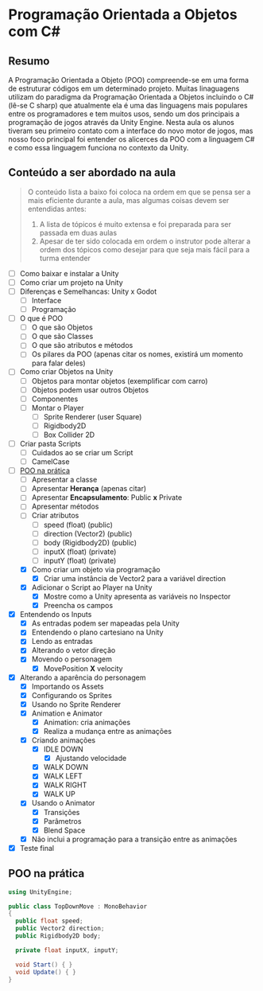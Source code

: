 # Programação Orientada a Objetos com C#

## Resumo
A Programação Orientada a Objeto (POO) compreende-se em uma forma de estruturar códigos em um determinado projeto. Muitas linaguagens utilizam do paradigma da Programação Orientada a Objetos incluindo o C# (lê-se C sharp) que atualmente ela é uma das linguagens mais populares entre os programadores e tem muitos usos, sendo um dos principais a programação de jogos através da Unity Engine. Nesta aula os alunos tiveram seu primeiro contato com a interface do novo motor de jogos, mas nosso foco principal foi entender os alicerces da POO com a linguagem C# e como essa linguagem funciona no contexto da Unity.

## Conteúdo a ser abordado na aula

> O conteúdo lista a baixo foi coloca na ordem em que se pensa ser a mais eficiente durante a aula, mas algumas coisas devem ser entendidas antes:
> 1. A lista de tópicos é muito extensa e foi preparada para ser passada em duas aulas
> 2. Apesar de ter sido colocada em ordem o instrutor pode alterar a ordem dos tópicos como desejar para que seja mais fácil para a turma entender

- [ ] Como baixar e instalar a Unity
- [ ] Como criar um projeto na Unity
- [ ] Diferenças e Semelhancas: Unity x Godot
  - [ ] Interface
  - [ ] Programação
- [ ] O que é POO
  - [ ] O que são Objetos
  - [ ] O que são Classes
  - [ ] O que são atributos e métodos
  - [ ] Os pilares da POO (apenas citar os nomes, existirá um momento para falar deles)
- [ ] Como criar Objetos na Unity
  - [ ] Objetos para montar objetos (exemplificar com carro)
  - [ ] Objetos podem usar outros Objetos
  - [ ] Componentes
  - [ ] Montar o Player
    - [ ] Sprite Renderer (user Square)
    - [ ] Rigidbody2D
    - [ ] Box Collider 2D
- [ ] Criar pasta Scripts
  - [ ] Cuidados ao se criar um Script
  - [ ] CamelCase
- [ ] [POO na prática](#poo-na-prática)
  - [ ] Apresentar a classe
  - [ ] Apresentar **Herança** (apenas citar)
  - [ ] Apresentar **Encapsulamento**: Public **x** Private
  - [ ] Apresentar métodos
  - [ ] Criar atributos
    - [ ] speed (float) (public)
    - [ ] direction (Vector2) (public) 
    - [ ] body (Rigidbody2D) (public)
    - [ ] inputX (float) (private)
    - [ ] inputY (float) (private)
  - [x] Como criar um objeto via programação
    - [x] Criar uma instância de Vector2 para a variável direction
  - [x] Adicionar o Script ao Player na Unity
    - [x] Mostre como a Unity apresenta as variáveis no Inspector
    - [x] Preencha os campos
- [x] Entendendo os Inputs
  - [x] As entradas podem ser mapeadas pela Unity
  - [x] Entendendo o plano cartesiano na Unity
  - [x] Lendo as entradas
  - [x] Alterando o vetor direção
  - [x] Movendo o personagem
    - [x] MovePosition **X** velocity
- [x] Alterando a aparência do personagem
  - [x] Importando os Assets
  - [x] Configurando os Sprites
  - [x] Usando no Sprite Renderer
  - [x] Animation e Animator
    - [x] Animation: cria animações
    - [x] Realiza a mudança entre as animações
  - [x] Criando animações
    - [x] IDLE DOWN
      - [x] Ajustando velocidade
    - [x] WALK DOWN
    - [x] WALK LEFT
    - [x] WALK RIGHT
    - [x] WALK UP
  - [x] Usando o Animator
    - [x] Transições
    - [x] Parâmetros
    - [x] Blend Space
  - [x] Não inclui a programação para a transição entre as animações
- [x] Teste final
  
## POO na prática

```cs
using UnityEngine;

public class TopDownMove : MonoBehavior
{
  public float speed;
  public Vector2 direction;
  public Rigidbody2D body;

  private float inputX, inputY;

  void Start() { }
  void Update() { }
}
```